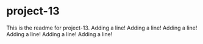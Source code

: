# project-13

This is the readme for project-13.
Adding a line!
Adding a line!
Adding a line!
Adding a line!
Adding a line!
Adding a line!
